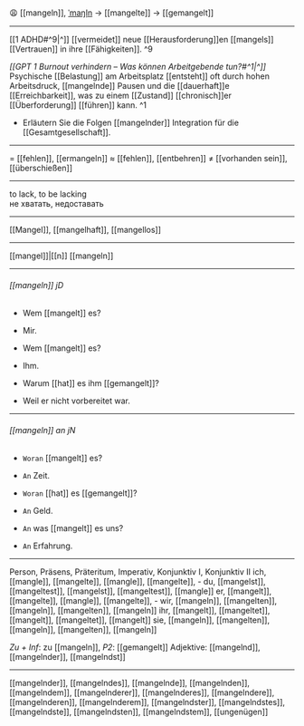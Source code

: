 😩 [[mangeln]], [ˈmaŋl̩n](https://youglish.com/pronounce/mangeln/german) → [[mangelte]] → [[gemangelt]]

---
[[1 ADHD#^9|^]] [[vermeidet]] neue [[Herausforderung]]en [[mangels]] [[Vertrauen]] in ihre [[Fähigkeiten]]. ^9


*[[GPT 1 Burnout verhindern – Was können Arbeitgebende tun?#^1|^]]* Psychische [[Belastung]] am Arbeitsplatz [[entsteht]] oft durch hohen Arbeitsdruck, [[mangelnde]] Pausen und die [[dauerhaft]]e [[Erreichbarkeit]], was zu einem [[Zustand]] [[chronisch]]er [[Überforderung]] [[führen]] kann. ^1


- Erläutern Sie die Folgen [[mangelnder]] Integration für die [[Gesamtgesellschaft]].

---
= [[fehlen]], [[ermangeln]]
≈ [[fehlen]], [[entbehren]]
≠ [[vorhanden sein]], [[überschießen]]

---
to lack, to be lacking  
не хватать, недоставать

---
[[Mangel]], [[mangelhaft]], [[mangellos]]

---
[[mangel]]|[[n]]
[[mangeln]]


---
###### [[mangeln]] jD
- Wem [[mangelt]] es?
- Mir.

- Wem [[mangelt]] es?
- Ihm.

- Warum [[hat]] es ihm [[gemangelt]]?
- Weil er nicht vorbereitet war.

---
###### [[mangeln]] an jN
- `Woran` [[mangelt]] es?
- `An` Zeit.

- `Woran` [[hat]] es [[gemangelt]]?
- `An` Geld.

- `An` was [[mangelt]] es uns?
- `An` Erfahrung.

---
Person, Präsens, Präteritum, Imperativ, Konjunktiv I, Konjunktiv II
ich, [[mangle]], [[mangelte]], [[mangle]], [[mangelte]], -
du, [[mangelst]], [[mangeltest]], [[mangelst]], [[mangeltest]], [[mangle]]
er, [[mangelt]], [[mangelte]], [[mangle]], [[mangelte]], -
wir, [[mangeln]], [[mangelten]], [[mangeln]], [[mangelten]], [[mangeln]]
ihr, [[mangelt]], [[mangeltet]], [[mangelt]], [[mangeltet]], [[mangelt]]
sie, [[mangeln]], [[mangelten]], [[mangeln]], [[mangelten]], [[mangeln]]

*Zu + Inf*: zu [[mangeln]], *P2*: [[gemangelt]]
Adjektive: [[mangelnd]], [[mangelnder]], [[mangelndst]]

---
[[mangelnder]], [[mangelndes]], [[mangelnde]], [[mangelnden]], [[mangelndem]], [[mangelnderer]], [[mangelnderes]], [[mangelndere]], [[mangelnderen]], [[mangelnderem]], [[mangelndster]], [[mangelndstes]], [[mangelndste]], [[mangelndsten]], [[mangelndstem]], [[ungenügen]]